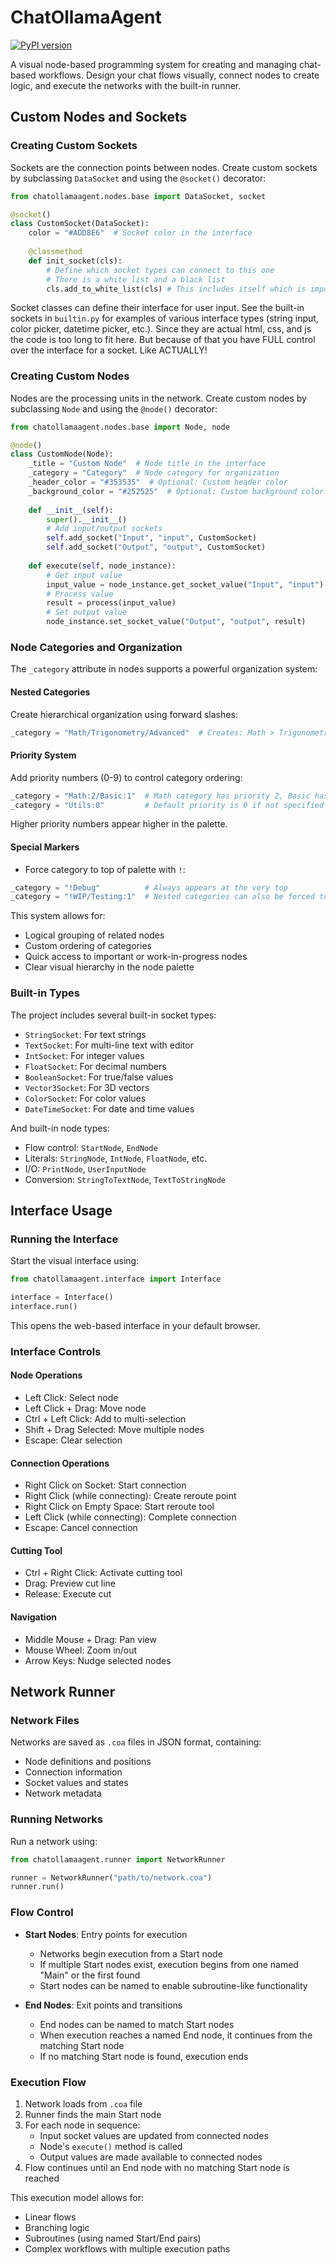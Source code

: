 # ChatOllamaAgent

[![PyPI version](https://badge.fury.io/py/chatollamaagent.svg)](https://badge.fury.io/py/chatollamaagent)

A visual node-based programming system for creating and managing chat-based workflows. Design your chat flows visually, connect nodes to create logic, and execute the networks with the built-in runner.

## Custom Nodes and Sockets

### Creating Custom Sockets

Sockets are the connection points between nodes. Create custom sockets by subclassing `DataSocket` and using the `@socket()` decorator:

```python
from chatollamaagent.nodes.base import DataSocket, socket

@socket()
class CustomSocket(DataSocket):
    color = "#ADD8E6"  # Socket color in the interface
    
    @classmethod
    def init_socket(cls):
        # Define which socket types can connect to this one
        # There is a white list and a black list
        cls.add_to_white_list(cls) # This includes itself which is important
```

Socket classes can define their interface for user input. See the built-in sockets in `builtin.py` for examples of various interface types (string input, color picker, datetime picker, etc.). Since they are actual html, css, and js the code is too long to fit here. But because of that you have FULL control over the interface for a socket. Like ACTUALLY!

### Creating Custom Nodes

Nodes are the processing units in the network. Create custom nodes by subclassing `Node` and using the `@node()` decorator:

```python
from chatollamaagent.nodes.base import Node, node

@node()
class CustomNode(Node):
    _title = "Custom Node"  # Node title in the interface
    _category = "Category"  # Node category for organization
    _header_color = "#353535"  # Optional: Custom header color
    _background_color = "#252525"  # Optional: Custom background color
    
    def __init__(self):
        super().__init__()
        # Add input/output sockets
        self.add_socket("Input", "input", CustomSocket)
        self.add_socket("Output", "output", CustomSocket)
    
    def execute(self, node_instance):
        # Get input value
        input_value = node_instance.get_socket_value("Input", "input")
        # Process value
        result = process(input_value)
        # Set output value
        node_instance.set_socket_value("Output", "output", result)
```

### Node Categories and Organization

The `_category` attribute in nodes supports a powerful organization system:

#### Nested Categories
Create hierarchical organization using forward slashes:
```python
_category = "Math/Trigonometry/Advanced"  # Creates: Math > Trigonometry > Advanced
```

#### Priority System
Add priority numbers (0-9) to control category ordering:
```python
_category = "Math:2/Basic:1"  # Math category has priority 2, Basic has priority 1
_category = "Utils:0"         # Default priority is 0 if not specified
```
Higher priority numbers appear higher in the palette.

#### Special Markers
- Force category to top of palette with `!`:
```python
_category = "!Debug"          # Always appears at the very top
_category = "!WIP/Testing:1"  # Nested categories can also be forced to top
```

This system allows for:
- Logical grouping of related nodes
- Custom ordering of categories
- Quick access to important or work-in-progress nodes
- Clear visual hierarchy in the node palette

### Built-in Types

The project includes several built-in socket types:
- `StringSocket`: For text strings
- `TextSocket`: For multi-line text with editor
- `IntSocket`: For integer values
- `FloatSocket`: For decimal numbers
- `BooleanSocket`: For true/false values
- `Vector3Socket`: For 3D vectors
- `ColorSocket`: For color values
- `DateTimeSocket`: For date and time values

And built-in node types:
- Flow control: `StartNode`, `EndNode`
- Literals: `StringNode`, `IntNode`, `FloatNode`, etc.
- I/O: `PrintNode`, `UserInputNode`
- Conversion: `StringToTextNode`, `TextToStringNode`

## Interface Usage

### Running the Interface

Start the visual interface using:

```python
from chatollamaagent.interface import Interface

interface = Interface()
interface.run()
```

This opens the web-based interface in your default browser.

### Interface Controls

#### Node Operations
- Left Click: Select node
- Left Click + Drag: Move node
- Ctrl + Left Click: Add to multi-selection
- Shift + Drag Selected: Move multiple nodes
- Escape: Clear selection

#### Connection Operations
- Right Click on Socket: Start connection
- Right Click (while connecting): Create reroute point
- Right Click on Empty Space: Start reroute tool
- Left Click (while connecting): Complete connection
- Escape: Cancel connection

#### Cutting Tool
- Ctrl + Right Click: Activate cutting tool
- Drag: Preview cut line
- Release: Execute cut

#### Navigation
- Middle Mouse + Drag: Pan view
- Mouse Wheel: Zoom in/out
- Arrow Keys: Nudge selected nodes

## Network Runner

### Network Files

Networks are saved as `.coa` files in JSON format, containing:
- Node definitions and positions
- Connection information
- Socket values and states
- Network metadata

### Running Networks

Run a network using:

```python
from chatollamaagent.runner import NetworkRunner

runner = NetworkRunner("path/to/network.coa")
runner.run()
```

### Flow Control

- **Start Nodes**: Entry points for execution
  - Networks begin execution from a Start node
  - If multiple Start nodes exist, execution begins from one named "Main" or the first found
  - Start nodes can be named to enable subroutine-like functionality

- **End Nodes**: Exit points and transitions
  - End nodes can be named to match Start nodes
  - When execution reaches a named End node, it continues from the matching Start node
  - If no matching Start node is found, execution ends

### Execution Flow

1. Network loads from `.coa` file
2. Runner finds the main Start node
3. For each node in sequence:
   - Input socket values are updated from connected nodes
   - Node's `execute()` method is called
   - Output values are made available to connected nodes
4. Flow continues until an End node with no matching Start node is reached

This execution model allows for:
- Linear flows
- Branching logic
- Subroutines (using named Start/End pairs)
- Complex workflows with multiple execution paths